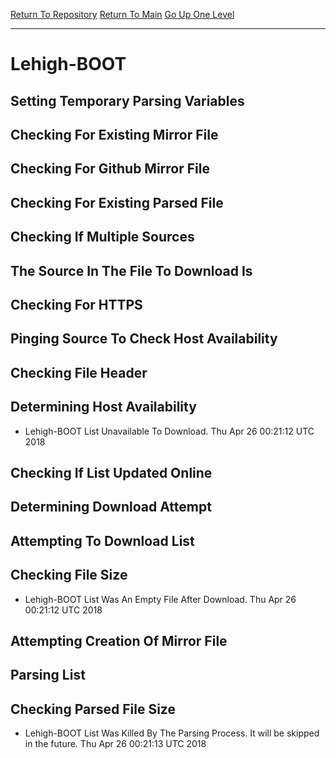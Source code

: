 [Return To Repository](https://github.com/deathbybandaid/piholeparser/)
[Return To Main](https://github.com/deathbybandaid/piholeparser/blob/master/RecentRunLogs/Mainlog.md)
[Go Up One Level](https://github.com/deathbybandaid/piholeparser/blob/master/RecentRunLogs/TopLevelScripts/30-Processing-Blacklists.md)
____________________________________
# Lehigh-BOOT
## Setting Temporary Parsing Variables
## Checking For Existing Mirror File
## Checking For Github Mirror File
## Checking For Existing Parsed File
## Checking If Multiple Sources
## The Source In The File To Download Is
## Checking For HTTPS
## Pinging Source To Check Host Availability
## Checking File Header
## Determining Host Availability
* Lehigh-BOOT List Unavailable To Download. Thu Apr 26 00:21:12 UTC 2018
## Checking If List Updated Online
## Determining Download Attempt
## Attempting To Download List
## Checking File Size
* Lehigh-BOOT List Was An Empty File After Download. Thu Apr 26 00:21:12 UTC 2018
## Attempting Creation Of Mirror File
## Parsing List
## Checking Parsed File Size
* Lehigh-BOOT List Was Killed By The Parsing Process. It will be skipped in the future. Thu Apr 26 00:21:13 UTC 2018
